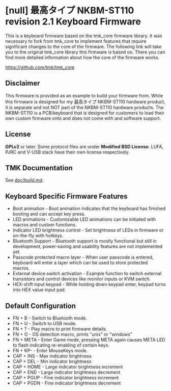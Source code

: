 [null] 最高タイプ NKBM-ST110 revision 2.1 Keyboard Firmware
==================================
This is a keyboard firmware based on the tmk_core firmware library. It was necessary to fork from tmk_core to implement features that require significant changes to the core of the firmware. The following link will take you to the original tmk_core library this firmware is based on. There you can find more detailed information about how the core of the firmware works. 

<https://github.com/tmk/tmk_core>

Disclaimer
-------
This firmware is provided as an example to build your firmware from. While this firmware is designed for my 最高タイプ NKBM-ST110 hardware product, it is separate and not NOT part of the NKBM-ST110 hardware products. The NKBM-ST110 is a PCB/keyboard that is designed for customers to load their own custom firmware onto and does not come with and software support.


License
-------
**GPLv2** or later. Some protocol files are under **Modified BSD License**.
LUFA, PJRC and V-USB stack have their own license respectively.


TMK Documentation
-------------------------------------
See [doc/build.md](doc/build.md).


Keyboard Specific Firmware Features
--------
* Boot animation                    - Boot animation indicates that the keyboard has finished booting and can accept key press. 
* LED animations                    - Customizable LED animations can be initiated with macros and custom functions.
* Indicator LED brightness control  - Set brightness of LEDs in firmware or on-the-fly with hotkeys.
* Bluetooth Support                 - Bluetooth support is mostly functional but still in development, power-saving and usability features are not implemented yet. 
* Passcode protected macro layer    - When user passcode is entered, keyboard will enter a layer which can be used to store protected macros. 
* External device switch activation - Example function to switch external transistors and control devices like monitor inputs or KVM switch.
* HEX-shift input keypad            - While holding down keypad enter, keypad turns into HEX value input pad.

Default Configuration
--------
* FN + B     - Switch to Bluetooth mode.
* FN + U     - Switch to USB mode. 
* FN + ?     - Play macro to print firmware details.
* FN + O     - OS detection macro, prints "unix" or "windows"
* FN + META  - Enter Game mode, pressing META again causes META LED to flash indicating re-enabling of certain keys. 
* FN + KP-   - Enter MouseKeys mode. 
* CAP + INS  - Max indicator brightness
* CAP + DEL  - Min indicator brightness
* CAP + HOME - Large indicator brightness increment
* CAP + END  - Large indicator brightness decrement 
* CAP + PGUP - Fine indicator brightness increment 
* CAP + PGDN - Fine indicator brightness decrement 


